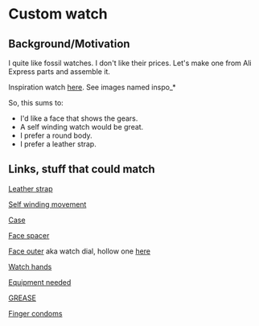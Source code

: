 # Custom watch

## Background/Motivation

I quite like fossil watches. I don't like their prices. Let's make one from Ali Express parts and assemble it.

Inspiration watch [here](https://www.fossil.com/en-us/products/townsman-automatic-brown-leather-watch/ME3267.html). See images named inspo_*

So, this sums to:

- I'd like a face that shows the gears.
- A self winding watch would be great.
- I prefer a round body.
- I prefer a leather strap.

## Links, stuff that could match

[Leather strap](https://www.aliexpress.com/item/4000910514175.html?spm=a2g0o.productlist.main.13.12f3UZCHUZCHZE&algo_pvid=b9d43805-ed4f-42e0-a941-4560d88fc74f&pdp_ext_f=%7B%22order%22%3A%22259%22%2C%22eval%22%3A%221%22%7D&utparam-url=scene%3Asearch%7Cquery_from%3A)

[Self winding movement](https://www.aliexpress.com/item/1005006391949842.html?spm=a2g0o.productlist.main.4.3046xngyxngyXd&aem_p4p_detail=202505140330297535179021262040001270411&algo_pvid=16326ccc-d22c-420f-aa33-d4b5a5c561f6&pdp_ext_f=%7B%22order%22%3A%223390%22%2C%22eval%22%3A%221%22%7D&utparam-url=scene%3Asearch%7Cquery_from%3A&search_p4p_id=202505140330297535179021262040001270411_1)

[Case](https://www.aliexpress.com/item/1005006890852212.html?spm=a2g0o.productlist.main.8.3da27vEo7vEoVR&algo_pvid=afa11b9c-837d-4640-8de4-4a6bc98ab825&pdp_ext_f=%7B%22order%22%3A%22591%22%2C%22eval%22%3A%221%22%7D&utparam-url=scene%3Asearch%7Cquery_from%3A)

[Face spacer](https://www.aliexpress.com/item/1005005007496086.html?spm=a2g0o.productlist.main.4.27deqOdOqOdOhv&aem_p4p_detail=202505152343525906395644546320001094878&algo_pvid=29dd6d6f-3544-4da5-b916-dc19780d2b80&pdp_ext_f=%7B%22order%22%3A%2227%22%2C%22eval%22%3A%221%22%7D&utparam-url=scene%3Asearch%7Cquery_from%3A&search_p4p_id=202505152343525906395644546320001094878_2)

[Face outer](https://www.aliexpress.com/item/1005005007496086.html?spm=a2g0o.productlist.main.4.27deqOdOqOdOhv&aem_p4p_detail=202505152343525906395644546320001094878&algo_pvid=29dd6d6f-3544-4da5-b916-dc19780d2b80&pdp_ext_f=%7B%22order%22%3A%2227%22%2C%22eval%22%3A%221%22%7D&utparam-url=scene%3Asearch%7Cquery_from%3A&search_p4p_id=202505152343525906395644546320001094878_2) aka watch dial, hollow one [here](https://www.aliexpress.com/item/1005006144320296.html?spm=a2g0o.productlist.main.4.14cc2e4e8vf0Ju&aem_p4p_detail=202505160255512032338770726340001206973&algo_pvid=17047daa-0b6a-4b3a-95af-f5b3d7745ce8&pdp_ext_f=%7B%22order%22%3A%225%22%2C%22eval%22%3A%221%22%7D&utparam-url=scene%3Asearch%7Cquery_from%3A&search_p4p_id=202505160255512032338770726340001206973_2)

[Watch hands](https://www.aliexpress.com/item/1005007918188415.html?spm=a2g0o.productlist.main.13.11775879hZBUA2&aem_p4p_detail=2025051523484813920287277790870001110564&algo_pvid=5456f577-4119-4616-949b-5f55b74658f4&pdp_ext_f=%7B%22order%22%3A%229%22%2C%22eval%22%3A%221%22%7D&utparam-url=scene%3Asearch%7Cquery_from%3A&search_p4p_id=2025051523484813920287277790870001110564_5)

[Equipment needed](https://www.aliexpress.com/item/1005006049558398.html?spm=a2g0o.detail.pcDetailTopMoreOtherSeller.1.78ab3VX23VX254&gps-id=pcDetailTopMoreOtherSeller&scm=1007.40196.436742.0&scm_id=1007.40196.436742.0&scm-url=1007.40196.436742.0&pvid=c1acca07-b9e6-48f8-ab2e-71ae67bb8ab4&_t=gps-id:pcDetailTopMoreOtherSeller,scm-url:1007.40196.436742.0,pvid:c1acca07-b9e6-48f8-ab2e-71ae67bb8ab4,tpp_buckets:668%232846%238110%231995&pdp_ext_f=%7B%22order%22%3A%225828%22%2C%22eval%22%3A%221%22%2C%22sceneId%22%3A%2230050%22%7D&utparam-url=scene%3ApcDetailTopMoreOtherSeller%7Cquery_from%3A)

[GREASE](https://www.aliexpress.com/item/1005008175792420.html?spm=a2g0o.detail.pcDetailTopMoreOtherSeller.6.3e9f1D1v1D1vZQ&gps-id=pcDetailTopMoreOtherSeller&scm=1007.40196.436742.0&scm_id=1007.40196.436742.0&scm-url=1007.40196.436742.0&pvid=852e9852-cecf-4f05-bb44-46353b92c8f7&_t=gps-id:pcDetailTopMoreOtherSeller,scm-url:1007.40196.436742.0,pvid:852e9852-cecf-4f05-bb44-46353b92c8f7,tpp_buckets:668%232846%238110%231995&pdp_ext_f=%7B%22order%22%3A%222378%22%2C%22eval%22%3A%221%22%2C%22sceneId%22%3A%2230050%22%7D&utparam-url=scene%3ApcDetailTopMoreOtherSeller%7Cquery_from%3A)

[Finger condoms](https://www.aliexpress.com/item/1005005998536336.html?spm=a2g0o.detail.pcDetailTopMoreOtherSeller.2.3e9f1D1v1D1vZQ&gps-id=pcDetailTopMoreOtherSeller&scm=1007.40196.436742.0&scm_id=1007.40196.436742.0&scm-url=1007.40196.436742.0&pvid=852e9852-cecf-4f05-bb44-46353b92c8f7&_t=gps-id:pcDetailTopMoreOtherSeller,scm-url:1007.40196.436742.0,pvid:852e9852-cecf-4f05-bb44-46353b92c8f7,tpp_buckets:668%232846%238110%231995&pdp_ext_f=%7B%22order%22%3A%223196%22%2C%22eval%22%3A%221%22%2C%22sceneId%22%3A%2230050%22%7D&utparam-url=scene%3ApcDetailTopMoreOtherSeller%7Cquery_from%3A)